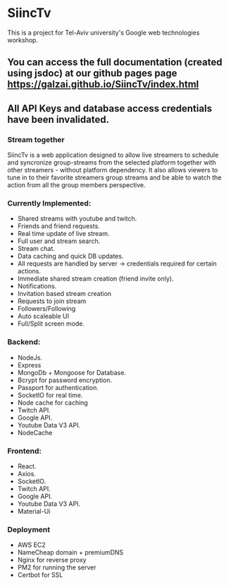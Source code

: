 # SiincTv
This is a project for Tel-Aviv university's Google web technologies workshop.
## You can access the full documentation (created using jsdoc) at our github pages page https://galzai.github.io/SiincTv/index.html   
## All API Keys and database access credentials have been invalidated.
### Stream together
SiincTv is a web application designed to allow live streamers to schedule and syncronize group-streams from the selected platform together with other streamers - without platform dependency.
It also allows viewers to tune in to their favorite streamers group streams and be able to watch the action from all the group members perspective.

### Currently Implemented:
* Shared streams with youtube and twitch.
* Friends and friend requests.
* Real time update of live stream.
* Full user and stream search.
* Stream chat.
* Data caching and quick DB updates.
* All requests are handled by server -> credentials required for certain actions.
* Immediate shared stream creation (friend invite only).
* Notifications.
* Invitation based stream creation
* Requests to join stream
* Followers/Following
* Auto scaleable UI
* Full/Split screen mode.

### Backend:
* NodeJs.
* Express
* MongoDb + Mongoose for Database.
* Bcrypt for password encryption.
* Passport for authentication.
* SocketIO for real time.
* Node cache for caching
* Twitch API.
* Google API.
* Youtube Data V3 API.
* NodeCache

### Frontend:
* React.
* Axios.
* SocketIO.
* Twitch API.
* Google API.
* Youtube Data V3 API.
* Material-Ui

### Deployment
* AWS EC2
* NameCheap domain + premiumDNS
* Nginx for reverse proxy
* PM2 for running the server
* Certbot for SSL 

